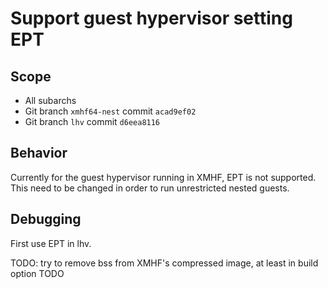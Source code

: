 # Support guest hypervisor setting EPT

## Scope
* All subarchs
* Git branch `xmhf64-nest` commit `acad9ef02`
* Git branch `lhv` commit `d6eea8116`

## Behavior
Currently for the guest hypervisor running in XMHF, EPT is not supported.
This need to be changed in order to run unrestricted nested guests.

## Debugging

First use EPT in lhv.

TODO: try to remove bss from XMHF's compressed image, at least in build option
TODO

